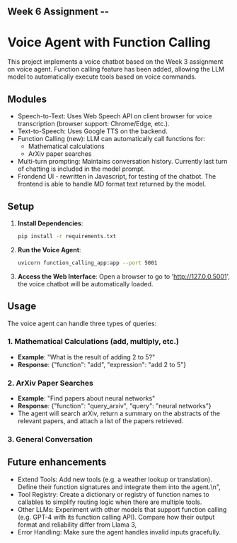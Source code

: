 ## Week 6 Assignment --
# Voice Agent with Function Calling

This project implements a voice chatbot based on the Week 3 assignment on voice agent. Function calling feature has been added, allowing the LLM model to automatically execute tools based on voice commands.

## Modules

- Speech-to-Text: Uses Web Speech API on client browser for voice transcription (browser support: Chrome/Edge, etc.).
- Text-to-Speech: Uses Google TTS on the backend.
- Function Calling (new): LLM can automatically call functions for:
  - Mathematical calculations
  - ArXiv paper searches
- Multi-turn prompting: Maintains conversation history. Currently last turn of chatting is included in the model prompt.
- Frondend UI - rewritten in Javascript, for testing of the chatbot. The frontend is able to handle MD format text returned by the model.

## Setup

1. **Install Dependencies**:
   ```bash
   pip install -r requirements.txt
   ```

2. **Run the Voice Agent**:
   ```bash
   uvicorn function_calling_app:app --port 5001

   ```

4. **Access the Web Interface**:
   Open a browser to go to 'http://127.0.0.5001', the voice chatbot will be automatically loaded.

## Usage

The voice agent can handle three types of queries:

### 1. Mathematical Calculations (add, multiply, etc.)
- **Example**: "What is the result of adding 2 to 5?"
- **Response**: {"function": "add", "expression": "add 2 to 5"}

### 2. ArXiv Paper Searches  
- **Example**: "Find papers about neural networks"
- **Response**: {"function": "query_arxiv", "query": "neural networks"}
- The agent will search arXiv, return a summary on the abstracts of the relevant papers, and attach a list of the papers retrieved.

### 3. General Conversation

## Future enhancements

- Extend Tools: Add new tools (e.g. a weather lookup or translation). Define their function signatures and integrate them into the agent.\n",
- Tool Registry: Create a dictionary or registry of function names to callables to simplify routing logic when there are multiple tools.
- Other LLMs: Experiment with other models that support function calling (e.g. GPT-4 with its function calling API). Compare how their output format and reliability differ from Llama 3,
- Error Handling: Make sure the agent handles invalid inputs gracefully.